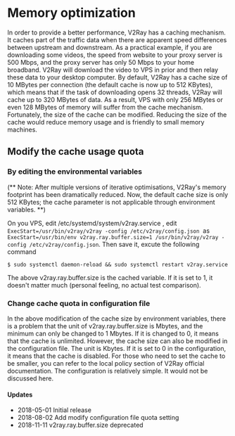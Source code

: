 # Memory optimization 

In order to provide a better performance, V2Ray has a caching mechanism. It caches part of the traffic data when there are apparent speed differences between upstream and downstream. As a practical example, if you are downloading some videos, the speed from website to your proxy server is 500 Mbps, and the proxy server has only 50 Mbps to your home broadband. V2Ray will download the video to VPS in prior and then relay these data to your desktop computer. By default, V2Ray has a cache size of 10 MBytes per connection (the default cache is now up to 512 KBytes), which means that if the task of downloading opens 32 threads, V2Ray will cache up to 320 MBytes of data. As a result, VPS with only 256 MBytes or even 128 MBytes of memory will suffer from the cache mechanism. Fortunately, the size of the cache can be modified. Reducing the size of the cache would reduce memory usage and is friendly to small memory machines.

## Modify the cache usage quota

### By editing the environmental variables

(** Note: After multiple versions of iterative optimisations, V2Ray's memory footprint has been dramatically reduced. Now, the default cache size is only 512 KBytes; the cache parameter is not applicable through environment variables. **)

On you VPS, edit /etc/systemd/system/v2ray.service , edit `ExecStart=/usr/bin/v2ray/v2ray -config /etc/v2ray/config.json`  as  `ExecStart=/usr/bin/env v2ray.ray.buffer.size=1 /usr/bin/v2ray/v2ray -config /etc/v2ray/config.json`. Then save it, excute the following command
```
$ sudo systemctl daemon-reload && sudo systemctl restart v2ray.service
```
The above v2ray.ray.buffer.size is the cached variable. If it is set to 1, it doesn't matter much (personal feeling, no actual test comparison).

### Change cache quota in configuration file

In the above modification of the cache size by environment variables, there is a problem that the unit of v2ray.ray.buffer.size is Mbytes, and the minimum can only be changed to 1 Mbytes. If it is changed to 0, it means that the cache is unlimited. However, the cache size can also be modified in the configuration file. The unit is Kbytes. If it is set to 0 in the configuration, it means that the cache is disabled. For those who need to set the cache to be smaller, you can refer to the local policy section of V2Ray official documentation. The configuration is relatively simple. It would not be discussed here.

#### Updates

- 2018-05-01 Initial release
- 2018-08-02 Add modify configuration file quota setting
- 2018-11-11 v2ray.ray.buffer.size deprecated
